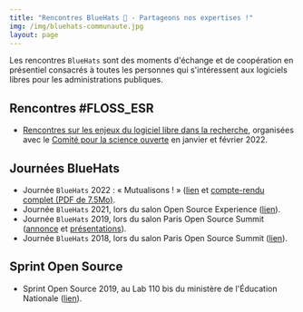 ```yaml
---
title: "Rencontres BlueHats 🧢 - Partageons nos expertises !"
img: /img/bluehats-communaute.jpg
layout: page
---
```


Les rencontres `BlueHats` sont des moments d'échange et de coopération en présentiel consacrés à toutes les personnes qui s'intéressent aux logiciels libres pour les administrations publiques.

## Rencontres #FLOSS_ESR

- [Rencontres sur les enjeux du logiciel libre dans la recherche](/rencontres/floss-esr-2022), organisées avec le [Comité pour la science ouverte](https://www.ouvrirlascience.fr/) en janvier et février 2022.

## Journées BlueHats

- Journée `BlueHats` 2022 : « Mutualisons ! » ([lien](/posts/retour-sur-la-journee-bluehats-mutualisons-juillet-2022) et [compte-rendu complet (PDF de 7.5Mo)](/img/compte-rendu-journee-bluehats-mutualisons-1er-juillet-2022-version-1.0.pdf).
- Journée `BlueHats` 2021, lors du salon Open Source Experience ([lien](journee-2021)).
- Journée `BlueHats` 2019, lors du salon Paris Open Source Summit ([annonce](https://www.numerique.gouv.fr/agenda/journee-bluehats-lors-du-salon-open-source-experience/) et [présentations](https://forum.etalab.gouv.fr/t/journee-bluehats-lors-du-paris-open-source-summit-le-11-decembre-2019/4614/2)).
- Journée `BlueHats` 2018, lors du salon Paris Open Source Summit ([lien](https://www.numerique.gouv.fr/agenda/lancement-rejoignez-la-communaute-blue-hats-hackers-dinteret-general/)).

## Sprint Open Source

- Sprint Open Source 2019, au Lab 110 bis du ministère de l'Éducation Nationale ([lien](https://www.numerique.gouv.fr/actualites/retour-sur-le-premier-sprint-open-source-bluehats-administration/)).
